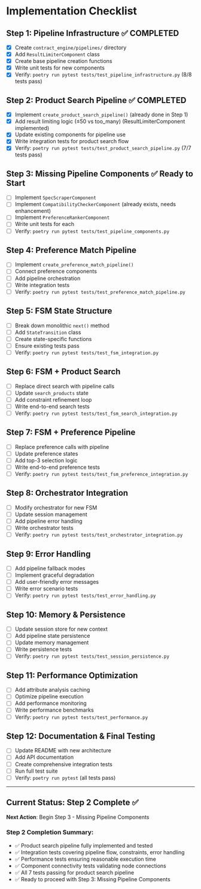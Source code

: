# Implementation Checklist

## Step 1: Pipeline Infrastructure ✅ COMPLETED
- [x] Create `contract_engine/pipelines/` directory
- [x] Add `ResultLimiterComponent` class
- [x] Create base pipeline creation functions
- [x] Write unit tests for new components
- [x] Verify: `poetry run pytest tests/test_pipeline_infrastructure.py` (8/8 tests pass)

## Step 2: Product Search Pipeline ✅ COMPLETED
- [x] Implement `create_product_search_pipeline()` (already done in Step 1)
- [x] Add result limiting logic (≤50 vs too_many) (ResultLimiterComponent implemented)
- [x] Update existing components for pipeline use
- [x] Write integration tests for product search flow
- [x] Verify: `poetry run pytest tests/test_product_search_pipeline.py` (7/7 tests pass)

## Step 3: Missing Pipeline Components ✅ Ready to Start
- [ ] Implement `SpecScraperComponent`
- [ ] Implement `CompatibilityCheckerComponent` (already exists, needs enhancement)
- [ ] Implement `PreferenceRankerComponent`
- [ ] Write unit tests for each
- [ ] Verify: `poetry run pytest tests/test_pipeline_components.py`

## Step 4: Preference Match Pipeline
- [ ] Implement `create_preference_match_pipeline()`
- [ ] Connect preference components
- [ ] Add pipeline orchestration
- [ ] Write integration tests
- [ ] Verify: `poetry run pytest tests/test_preference_match_pipeline.py`

## Step 5: FSM State Structure
- [ ] Break down monolithic `next()` method
- [ ] Add `StateTransition` class
- [ ] Create state-specific functions
- [ ] Ensure existing tests pass
- [ ] Verify: `poetry run pytest tests/test_fsm_integration.py`

## Step 6: FSM + Product Search
- [ ] Replace direct search with pipeline calls
- [ ] Update `search_products` state
- [ ] Add constraint refinement loop
- [ ] Write end-to-end search tests
- [ ] Verify: `poetry run pytest tests/test_fsm_search_integration.py`

## Step 7: FSM + Preference Pipeline
- [ ] Replace preference calls with pipeline
- [ ] Update preference states
- [ ] Add top-3 selection logic
- [ ] Write end-to-end preference tests
- [ ] Verify: `poetry run pytest tests/test_fsm_preference_integration.py`

## Step 8: Orchestrator Integration
- [ ] Modify orchestrator for new FSM
- [ ] Update session management
- [ ] Add pipeline error handling
- [ ] Write orchestrator tests
- [ ] Verify: `poetry run pytest tests/test_orchestrator_integration.py`

## Step 9: Error Handling
- [ ] Add pipeline fallback modes
- [ ] Implement graceful degradation
- [ ] Add user-friendly error messages
- [ ] Write error scenario tests
- [ ] Verify: `poetry run pytest tests/test_error_handling.py`

## Step 10: Memory & Persistence
- [ ] Update session store for new context
- [ ] Add pipeline state persistence
- [ ] Update memory management
- [ ] Write persistence tests
- [ ] Verify: `poetry run pytest tests/test_session_persistence.py`

## Step 11: Performance Optimization
- [ ] Add attribute analysis caching
- [ ] Optimize pipeline execution
- [ ] Add performance monitoring
- [ ] Write performance benchmarks
- [ ] Verify: `poetry run pytest tests/test_performance.py`

## Step 12: Documentation & Final Testing
- [ ] Update README with new architecture
- [ ] Add API documentation
- [ ] Create comprehensive integration tests
- [ ] Run full test suite
- [ ] Verify: `poetry run pytest` (all tests pass)

---

## Current Status: Step 2 Complete ✅

**Next Action**: Begin Step 3 - Missing Pipeline Components

### Step 2 Completion Summary:
- ✅ Product search pipeline fully implemented and tested
- ✅ Integration tests covering pipeline flow, constraints, error handling
- ✅ Performance tests ensuring reasonable execution time
- ✅ Component connectivity tests validating node connections
- ✅ All 7 tests passing for product search pipeline
- ✅ Ready to proceed with Step 3: Missing Pipeline Components
